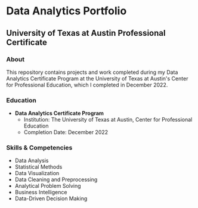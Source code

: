 # Data Analytics Portfolio
## University of Texas at Austin Professional Certificate

### About
This repository contains projects and work completed during my Data Analytics Certificate Program at the University of Texas at Austin's Center for Professional Education, which I completed in December 2022.

### Education
* **Data Analytics Certificate Program**
   * Institution: The University of Texas at Austin, Center for Professional Education
   * Completion Date: December 2022

### Skills & Competencies
* Data Analysis
* Statistical Methods
* Data Visualization
* Data Cleaning and Preprocessing
* Analytical Problem Solving
* Business Intelligence
* Data-Driven Decision Making
